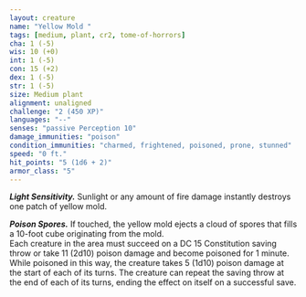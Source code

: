 ```yaml
---
layout: creature
name: "Yellow Mold "
tags: [medium, plant, cr2, tome-of-horrors]
cha: 1 (-5)
wis: 10 (+0)
int: 1 (-5)
con: 15 (+2)
dex: 1 (-5)
str: 1 (-5)
size: Medium plant
alignment: unaligned
challenge: "2 (450 XP)"
languages: "--"
senses: "passive Perception 10"
damage_immunities: "poison"
condition_immunities: "charmed, frightened, poisoned, prone, stunned"
speed: "0 ft."
hit_points: "5 (1d6 + 2)"
armor_class: "5"
---
```


***Light Sensitivity.*** Sunlight or any amount of fire damage instantly destroys one patch of yellow mold.

***Poison Spores.*** If touched, the yellow mold ejects a cloud of spores that fills a 10-foot cube originating from the mold.  
Each creature in the area must succeed on a DC 15 Constitution saving throw or take 11 (2d10) poison damage and become poisoned for 1 minute.  
While poisoned in this way, the creature takes 5 (1d10) poison damage at the start of each of its turns.  The creature can repeat the saving throw at the end of each of its turns, 
ending the effect on itself on a successful save.
